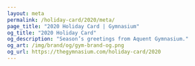 ```yaml
---
layout: meta
permalink: /holiday-card/2020/meta/
page_title: "2020 Holiday Card | Gymnasium"
og_title: "2020 Holiday Card"
og_description: "Season’s greetings from Aquent Gymnasium."
og_art: /img/brand/og/gym-brand-og.png
og_url: https://thegymnasium.com/holiday-card/2020
---
```

